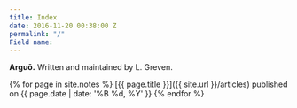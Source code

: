 ```yaml
---
title: Index
date: 2016-11-20 00:38:00 Z
permalink: "/"
Field name: 
---
```


<LINK href="css/_typeplate-index.css" rel="stylesheet" type="text/css">

**Arguō.** Written and maintained by L. Greven.



{% for page in site.notes %}
  [{{ page.title }}]({{ site.url }}/articles) published on {{ page.date | date: '%B %d, %Y' }}
{% endfor %}
